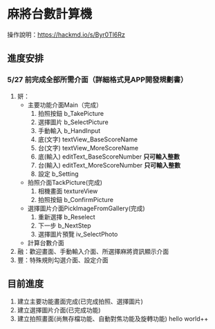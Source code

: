 # 麻將台數計算機
操作說明：https://hackmd.io/s/Byr0Tl6Rz

## 進度安排
### 5/27 前完成全部所需介面（詳細格式見APP開發規劃書）
1. 妍：
    * 主要功能介面Main（完成）
      1. 拍照按鈕 b_TakePicture
      2. 選擇圖片 b_SelectPicture
      3. 手動輸入 b_HandInput
      4. 底(文字) textView_BaseScoreName
      5. 台(文字) textView_MoreScoreName
      6. 底(輸入) editText_BaseScoreNumber **只可輸入整數**
      7. 台(輸入) editText_MoreScoreNumber **只可輸入整數**
      8. 設定     b_Setting
    * 拍照介面TackPicture(完成)
      1. 相機畫面 textureView
      2. 拍照按鈕 b_ConfirmPicture
    * 選擇圖片介面PickImageFromGallery(完成)
      1. 重新選擇 b_Reselect
      2. 下一步   b_NextStep
      3. 選擇圖片預覽 iv_SelectPhoto
    * 計算台數介面
2. 融：歡迎畫面、手動輸入介面、所選擇麻將資訊顯示介面
3. 豐：特殊規則勾選介面、設定介面



## 目前進度
1. 建立主要功能畫面完成(已完成拍照、選擇圖片)
2. 建立選擇圖片介面(已完成功能)
3. 建立拍照畫面(尚無存檔功能、自動對焦功能及旋轉功能)
hello world++
